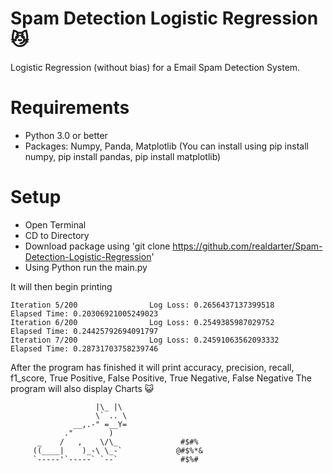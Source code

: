 # Spam Detection Logistic Regression 😼
Logistic Regression (without bias) for a Email Spam Detection System.

# Requirements
- Python 3.0 or better
- Packages: Numpy, Panda, Matplotlib (You can install using pip install numpy, pip install pandas, pip install matplotlib)

# Setup
- Open Terminal
- CD to Directory
- Download package using 'git clone https://github.com/realdarter/Spam-Detection-Logistic-Regression'
- Using Python run the main.py

It will then begin printing
```
Iteration 5/200                Log Loss: 0.2656437137399518             Elapsed Time: 0.20306921005249023
Iteration 6/200                Log Loss: 0.2549385987029752             Elapsed Time: 0.24425792694091797
Iteration 7/200                Log Loss: 0.24591063562093332            Elapsed Time: 0.28731703758239746
```
After the program has finished it will print accuracy, precision, recall, f1_score, True Positive, False Positive, True Negative, False Negative
The program will also display Charts 😺





```
                   |\_ |\   
                   \` .. \      
              __,.-" =__Y=         
            ."        )                       
      _    /   ,    \/\_              #$#%  
     ((____|    )_-\ \_-`            @#$%*&
     `-----'`-----` `--`              #$%#   
```
